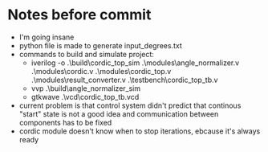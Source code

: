 # Notes before commit
- I'm going insane
- python file is made to generate input_degrees.txt
- commands to build and simulate project:
    - iverilog -o .\build\cordic_top_sim .\modules\angle_normalizer.v .\modules\cordic.v .\modules\cordic_top.v .\modules\result_converter.v .\testbench\cordic_top_tb.v
    - vvp .\build\angle_normalizer_sim 
    - gtkwave .\vcd\cordic_top_tb.vcd
- current problem is that control system didn't predict that continous "start" state is not a good idea and communication between components has to be fixed
- cordic module doesn't know when to stop iterations, ebcause it's always ready